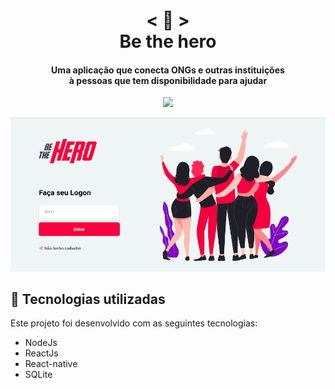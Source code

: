 <h1 align="center">
    < 💜 > <br>
    Be the hero
</h1>
  
<h4 align="center">
  Uma aplicação que conecta ONGs e outras instituições <br>
  à pessoas que tem disponibilidade para ajudar
</h4>

<p align="center">
    <a href="https://gitpod.io/#https://github.com/Nerd0000/Be-the-hero">
          <img src="https://img.shields.io/badge/Gitpod-ready--to--code-blue?logo=gitpod"></img>
    </a>
</p>

![image](https://github.com/nerd0000/Be-the-hero/blob/master/foto.png)

## 🚀 Tecnologias utilizadas

Este projeto foi desenvolvido com as seguintes tecnologias:

- NodeJs
- ReactJs
- React-native 
- SQLite
